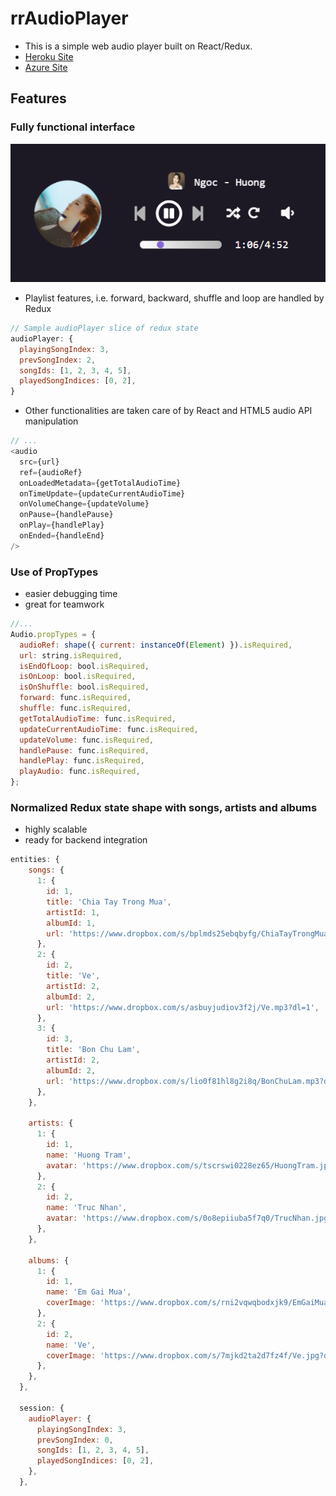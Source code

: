 
# rrAudioPlayer
+ This is a simple web audio player built on React/Redux.
+ [Heroku Site](https://rr-audio-player.herokuapp.com/#/)
+ [Azure Site](https://rraudioplayer.azurewebsites.net/#/)

## Features
### Fully functional interface  
  
  ![alt text](./sample.png "sample")
  + Playlist features, i.e. forward, backward, shuffle and loop are handled by Redux  
  
  ```javascript
  // Sample audioPlayer slice of redux state
  audioPlayer: {
    playingSongIndex: 3,
    prevSongIndex: 2,
    songIds: [1, 2, 3, 4, 5],
    playedSongIndices: [0, 2],
  }
  ```
  
  + Other functionalities are taken care of by React and HTML5 audio API manipulation  
  
  ```javascript
  // ...
  <audio
    src={url}
    ref={audioRef}
    onLoadedMetadata={getTotalAudioTime}
    onTimeUpdate={updateCurrentAudioTime}
    onVolumeChange={updateVolume}
    onPause={handlePause}
    onPlay={handlePlay}
    onEnded={handleEnd}
  />
  ```  
  
### Use of PropTypes
  + easier debugging time
  + great for teamwork
  
  ```javascript
  //...
  Audio.propTypes = {
    audioRef: shape({ current: instanceOf(Element) }).isRequired,
    url: string.isRequired,
    isEndOfLoop: bool.isRequired,
    isOnLoop: bool.isRequired,
    isOnShuffle: bool.isRequired,
    forward: func.isRequired,
    shuffle: func.isRequired,
    getTotalAudioTime: func.isRequired,
    updateCurrentAudioTime: func.isRequired,
    updateVolume: func.isRequired,
    handlePause: func.isRequired,
    handlePlay: func.isRequired,
    playAudio: func.isRequired,
  };
  ```
  
### Normalized Redux state shape with songs, artists and albums
  + highly scalable
  + ready for backend integration  
  
  ```javascript
  entities: {
      songs: {
        1: {
          id: 1,
          title: 'Chia Tay Trong Mua',
          artistId: 1,
          albumId: 1,
          url: 'https://www.dropbox.com/s/bplmds25ebqbyfg/ChiaTayTrongMua.mp3?dl=1',
        },
        2: {
          id: 2,
          title: 'Ve',
          artistId: 2,
          albumId: 2,
          url: 'https://www.dropbox.com/s/asbuyjudiov3f2j/Ve.mp3?dl=1',
        },
        3: {
          id: 3,
          title: 'Bon Chu Lam',
          artistId: 2,
          albumId: 2,
          url: 'https://www.dropbox.com/s/lio0f81hl8g2i8q/BonChuLam.mp3?dl=1',
        },
      },

      artists: {
        1: {
          id: 1,
          name: 'Huong Tram',
          avatar: 'https://www.dropbox.com/s/tscrswi0228ez65/HuongTram.jpg?dl=1',
        },
        2: {
          id: 2,
          name: 'Truc Nhan',
          avatar: 'https://www.dropbox.com/s/0o8epiiuba5f7q0/TrucNhan.jpg?dl=1',
        },
      },

      albums: {
        1: {
          id: 1,
          name: 'Em Gai Mua',
          coverImage: 'https://www.dropbox.com/s/rni2vqwqbodxjk9/EmGaiMua.jpg?dl=1',
        },
        2: {
          id: 2,
          name: 'Ve',
          coverImage: 'https://www.dropbox.com/s/7mjkd2ta2d7fz4f/Ve.jpg?dl=1',
        },
      },
    },

    session: {
      audioPlayer: {
        playingSongIndex: 3,
        prevSongIndex: 0,
        songIds: [1, 2, 3, 4, 5],
        playedSongIndices: [0, 2],
      },
    },
  ```
